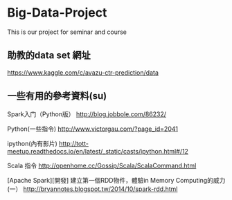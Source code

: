 # Big-Data-Project
This is our project for seminar and course
## 助教的data set 網址
 https://www.kaggle.com/c/avazu-ctr-prediction/data 

## 一些有用的參考資料(su)
Spark入门（Python版）
http://blog.jobbole.com/86232/


Python(一些指令)
http://www.victorgau.com/?page_id=2041


ipython(內有影片)
http://tott-meetup.readthedocs.io/en/latest/_static/casts/ipython.html#/12


Scala 指令
http://openhome.cc/Gossip/Scala/ScalaCommand.html

[Apache Spark][開發] 建立第一個RDD物件，體驗in Memory Computing的威力(一）
http://bryannotes.blogspot.tw/2014/10/spark-rdd.html

